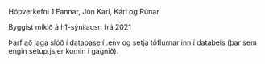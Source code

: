 Hópverkefni 1 Fannar, Jón Karl, Kári og Rúnar

Byggist mikið á h1-sýnilausn frá 2021

Þarf að laga slóð í database í .env og setja töflurnar inn í databeis (þar sem engin setup.js er komin í gagnið).
